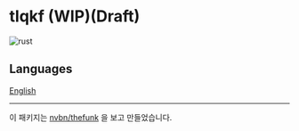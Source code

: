 # tlqkf (WIP)(Draft)

![rust](https://img.shields.io/badge/Rust-000000?style=for-the-badge&logo=rust&logoColor=white)

## Languages

[English](./README/en.md)

---

이 패키지는 [nvbn/thefunk](https://github.com/nvbn/thefuck) 을 보고 만들었습니다.

